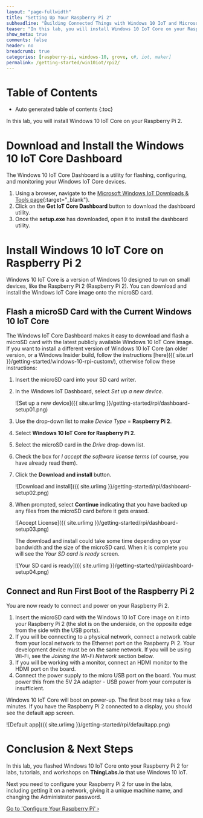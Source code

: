 ```yaml
---
layout: "page-fullwidth"
title: "Setting Up Your Raspberry Pi 2"
subheadline: "Building Connected Things with Windows 10 IoT and Microsoft Azure"
teaser: "In this lab, you will install Windows 10 IoT Core on your Raspberry Pi and configure it for use in labs, tutorials, and workshops."
show_meta: true
comments: false
header: no
breadcrumb: true
categories: [raspberry-pi, windows-10, grove, c#, iot, maker]
permalink: /getting-started/win10iot/rpi2/
---
```

# Table of Contents
*  Auto generated table of contents
{:toc}

In this lab, you will install Windows 10 IoT Core on your Raspberry Pi 2. 

# Download and Install the Windows 10 IoT Core Dashboard
The Windows 10 IoT Core Dashboard is a utility for flashing, configuring, and monitoring your Windows IoT Core devices. 

1. Using a browser, navigate to the [Microsoft Windows IoT Downloads &amp; Tools page](http://ms-iot.github.io/content/en-US/Downloads.htm){:target="_blank"}. 
2. Click on the __Get IoT Core Dashboard__ button to download the dashboard utility.
3. Once the __setup.exe__ has downloaded, open it to install the dashboard utility.

# Install Windows 10 IoT Core on Raspberry Pi 2
Windows 10 IoT Core is a version of Windows 10 designed to run on small devices, like the Raspberry Pi 2 (Raspberry Pi 2). You can download and install the Windows IoT Core image onto the microSD card. 

## Flash a microSD Card with the Current Windows 10 IoT Core
The Windows IoT Core Dashboard makes it easy to download and flash a microSD card with the latest publicly available Windows 10 IoT Core image. If you want to install a different version of Windows 10 IoT Core (an older version, or a Windows Insider build, follow the instructions [here]({{ site.url }}/getting-started/windows-10-rpi-custom/), otherwise follow these instructions:

1. Insert the microSD card into your SD card writer.
2. In the Windows IoT Dashboard, select _Set up a new device_.

   ![Set up a new device]({{ site.urlimg }}/getting-started/rpi/dashboard-setup01.png)

3. Use the drop-down list to make _Device Type_ = __Raspberry Pi 2__.
4. Select __Windows 10 IoT Core for Raspberry Pi 2__.
5. Select the microSD card in the _Drive_ drop-down list.
6. Check the box for _I accept the software license terms_ (of course, you have already read them).
7. Click the __Download and install__ button.

    ![Download and install]({{ site.urlimg }}/getting-started/rpi/dashboard-setup02.png)

11. When prompted, select __Continue__ indicating that you have backed up any files from the microSD card before it gets erased.

    ![Accept License]({{ site.urlimg }}/getting-started/rpi/dashboard-setup03.png)

    The download and install could take some time depending on your bandwidth and the size of the microSD card. When it is complete you will see the _Your SD card is ready_ screen.

    ![Your SD card is ready]({{ site.urlimg }}/getting-started/rpi/dashboard-setup04.png)

## Connect and Run First Boot of the Raspberry Pi 2
You are now ready to connect and power on your Raspberry Pi 2.

1. Insert the microSD card with the Windows 10 IoT Core image on it into your Raspberry Pi 2 (the slot is on the underside, on the opposite edge from the side with the USB ports).
2. If you will be connecting to a physical network, connect a network cable from your local network to the Ethernet port on the Raspberry Pi 2. Your development device must be on the same network. If you will be using Wi-Fi, see the _Joining the Wi-Fi Network_ section below.
3. If you will be working with a monitor, connect an HDMI monitor to the HDMI port on the board.
4. Connect the power supply to the micro USB port on the board. You must power this from the 5V 2A adapter - USB power from your computer is insufficient.

Windows 10 IoT Core will boot on power-up. The first boot may take a few minutes. If you have the Raspberry Pi 2 connected to a display, you should see the default app screen.

![Default app]({{ site.urlimg }}/getting-started/rpi/defaultapp.png)

# Conclusion &amp; Next Steps
In this lab, you flashed Windows 10 IoT Core onto your Raspberry Pi 2 for labs, tutorials, and workshops on __ThingLabs.io__ that use Windows 10 IoT. 

Next you need to configure your Raspberry Pi 2 for use in the labs, including getting it on a network, giving it a unique machine name, and changing the Administrator password.

<a class="radius button small" href="{{ site.url }}/getting-started/win10iot/rpi-config/">Go to 'Configure Your Raspberry Pi' ›</a>
